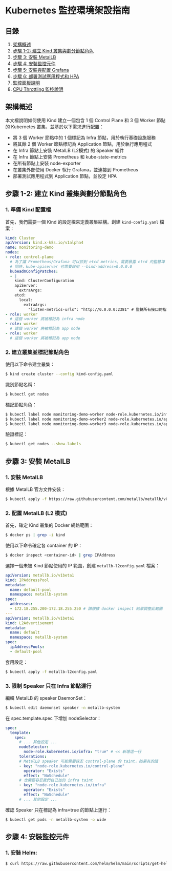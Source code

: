 # Kubernetes 監控環境架設指南

## 目錄

1. [架構概述](#架構概述)
2. [步驟 1-2: 建立 Kind 叢集與劃分節點角色](#步驟-1-2-建立-kind-叢集與劃分節點角色)
3. [步驟 3: 安裝 MetalLB](#步驟-3-安裝-metallb)
4. [步驟 4: 安裝監控元件](#步驟-4-安裝監控元件)
5. [步驟 5: 安裝與配置 Grafana](#步驟-5-安裝與配置-grafana)
6. [步驟 6: 部署測試應用程式和 HPA](#步驟-6-部署測試應用程式和-hpa)
7. [監控面板說明](#監控面板說明)
8. [CPU Throttling 監控說明](#cpu-throttling-監控說明)

## 架構概述

本文檔說明如何使用 Kind 建立一個包含 1 個 Control Plane 和 3 個 Worker 節點的 Kubernetes 叢集，並基於以下需求進行配置：

- 將 3 個 Worker 節點中的 1 個標記為 Infra 節點，用於執行基礎設施服務
- 將其餘 2 個 Worker 節點標記為 Application 節點，用於執行應用程式
- 在 Infra 節點上安裝 MetalLB (L2模式) 的 Speaker 組件
- 在 Infra 節點上安裝 Prometheus 和 kube-state-metrics
- 在所有節點上安裝 node-exporter
- 在叢集外部使用 Docker 執行 Grafana，並連接到 Prometheus
- 部署測試應用程式到 Application 節點，並設定 HPA

## 步驟 1-2: 建立 Kind 叢集與劃分節點角色

### 1. 準備 Kind 配置檔

首先，我們需要一個 Kind 的設定檔來定義叢集結構。創建 `kind-config.yaml` 檔案：

```yaml
kind: Cluster
apiVersion: kind.x-k8s.io/v1alpha4
name: monitoring-demo
nodes:
- role: control-plane
  # 為了讓 Prometheus/Grafana 可以抓到 etcd metrics，需要暴露 etcd 的監聽埠
  # 同時，kube-apiserver 也需要啟用 --bind-address=0.0.0.0
  kubeadmConfigPatches:
  - |
    kind: ClusterConfiguration
    apiServer:
      extraArgs:
    etcd:
      local:
        extraArgs:
          "listen-metrics-urls": "http://0.0.0.0:2381" # 監聽所有接口的指標請求
- role: worker
  # 這個 worker 將被標記為 infra node
- role: worker
  # 這個 worker 將被標記為 app node
- role: worker
  # 這個 worker 將被標記為 app node
```

### 2. 建立叢集並標記節點角色

使用以下命令建立叢集：

```bash
$ kind create cluster --config kind-config.yaml
```

識別節點名稱：

```bash
$ kubectl get nodes
```

標記節點角色：

```bash
$ kubectl label node monitoring-demo-worker node-role.kubernetes.io/infra=true
$ kubectl label node monitoring-demo-worker2 node-role.kubernetes.io/app=true
$ kubectl label node monitoring-demo-worker3 node-role.kubernetes.io/app=true
```

驗證標記：

```bash
$ kubectl get nodes --show-labels
```

## 步驟 3: 安裝 MetalLB

### 1. 安裝 MetalLB

根據 MetalLB 官方文件安裝：

```bash
$ kubectl apply -f https://raw.githubusercontent.com/metallb/metallb/v0.14.9/config/manifests/metallb-native.yaml
```

### 2. 配置 MetalLB (L2 模式)

首先，確定 Kind 叢集的 Docker 網路範圍：

```bash
$ docker ps | grep -i kind
```

使用以下命令確定各 container 的 IP：

```bash
$ docker inspect <container-id> | grep IPAddress
```

選擇一個未被 Kind 節點使用的 IP 範圍，創建 `metallb-l2config.yaml` 檔案：

```yaml
apiVersion: metallb.io/v1beta1
kind: IPAddressPool
metadata:
  name: default-pool
  namespace: metallb-system
spec:
  addresses:
  - 172.18.255.200-172.18.255.250 # 請根據 docker inspect 結果調整此範圍
---
apiVersion: metallb.io/v1beta1
kind: L2Advertisement
metadata:
  name: default
  namespace: metallb-system
spec:
  ipAddressPools:
  - default-pool
```

套用設定：

```bash
$ kubectl apply -f metallb-l2config.yaml
```

### 3. 限制 Speaker 只在 Infra 節點運行

編輯 MetalLB 的 speaker DaemonSet：

```bash
$ kubectl edit daemonset speaker -n metallb-system
```

在 spec.template.spec 下增加 nodeSelector：

```yaml
spec:
  template:
    spec:
      # ... 其他設定 ...
      nodeSelector:
        node-role.kubernetes.io/infra: "true" # << 新增這一行
      tolerations:
      # MetalLB speaker 可能需要容忍 control-plane 的 taint，如果有的話
      - key: "node-role.kubernetes.io/control-plane"
        operator: "Exists"
        effect: "NoSchedule"
      # 也需要容忍我們自己加的 infra taint
      - key: "node-role.kubernetes.io/infra"
        operator: "Exists"
        effect: "NoSchedule"
      # ... 其他設定 ...
```

確認 Speaker 只在標記為 infra=true 的節點上運行：

```bash
$ kubectl get pods -n metallb-system -o wide
```

## 步驟 4: 安裝監控元件

### 1.	安裝 Helm:
```bash
$ curl https://raw.githubusercontent.com/helm/helm/main/scripts/get-helm-3 | bash
```
